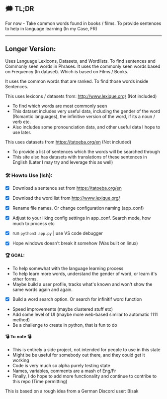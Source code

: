 ## 🗯️ TL;DR

For now - Take common words found in books / films. To provide sentences to help in language learning (In my Case, FR)

-------
## Longer Version:
Uses Language Lexicons, Datasets, and Wordlists. To find sentences and Commonly seen words in Phrases.
It uses the commonly seen words based on Frequency (In dataset). Which is based on Films / Books.

It uses the common words that are ranked. To find those words inside Sentences.

This uses lexicons / datasets from: http://www.lexique.org/ (Not included)
- To find which words are most commonly seen
- This dataset includes very useful data, including the gender of the word (Romantic languages), the infinitive version of the word, if its a noun / verb etc.
- Also includes some pronounciation data, and other useful data I hope to use later.
  
This uses datasets from https://tatoeba.org/en (Not included)
- To provide a list of sentences which the words will be searched through
- This site also has datasets with translations of these sentences in English (Later I may try and leverage this as well)

### 🛠️ Howto Use (Ish):
 - [X] Download a sentence set from https://tatoeba.org/en
 - [X] Download the word list from http://www.lexique.org/
 - [X] Rename file names. Or change configuration naming (app_conf)
 - [X] Adjust to your liking config settings in app_conf. Search mode, how much to process etc
 - [X] run `python3 app.py` | use VS code debugger
 - [x] Hope windows doesn't break it somehow (Was built on linux)



#### 🏆 GOAL:
- To help somewhat with the language learning process
- To help learn more words, understand the gender of word, or learn it's other forms.
- Maybe build a user profile, tracks what's known and won't show the same words again and again.
- [X] Build a word search option. Or search for infinitif word function
- Speed improvements (maybe clustered stuff etc)
- Add some level of UI (maybe more web-based similar to automatic 1111 method)
- Be a challenge to create in python, that is fun to do


#### 💣 To note 💣

- This is entirely a side project, not intended for people to use in this state
- Might be be useful for somebody out there, and they could get it working
- Code is very much so alpha purely testing state
- Names, variables, comments are a mash of Eng/Fr
- Finally, I do hope to add more functionality and continue to contribe to this repo (Time permitting)


This is based on a rough idea from a German Discord user: Bisak